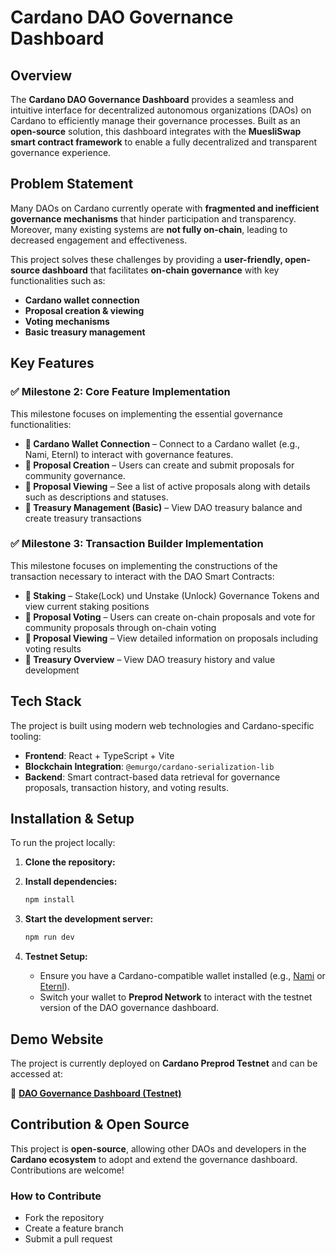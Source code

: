 # **Cardano DAO Governance Dashboard**  

## **Overview**  

The **Cardano DAO Governance Dashboard** provides a seamless and intuitive interface for decentralized autonomous organizations (DAOs) on Cardano to efficiently manage their governance processes. Built as an **open-source** solution, this dashboard integrates with the **MuesliSwap smart contract framework** to enable a fully decentralized and transparent governance experience.  

## **Problem Statement**  

Many DAOs on Cardano currently operate with **fragmented and inefficient governance mechanisms** that hinder participation and transparency. Moreover, many existing systems are **not fully on-chain**, leading to decreased engagement and effectiveness.  

This project solves these challenges by providing a **user-friendly, open-source dashboard** that facilitates **on-chain governance** with key functionalities such as:  
- **Cardano wallet connection**  
- **Proposal creation & viewing**  
- **Voting mechanisms**  
- **Basic treasury management**  

## **Key Features**  

### ✅ **Milestone 2: Core Feature Implementation**  
This milestone focuses on implementing the essential governance functionalities:  

- **🔗 Cardano Wallet Connection** – Connect to a Cardano wallet (e.g., Nami, Eternl) to interact with governance features.  
- **📜 Proposal Creation** – Users can create and submit proposals for community governance.  
- **👀 Proposal Viewing** – See a list of active proposals along with details such as descriptions and statuses.  
- **🏦 Treasury Management (Basic)** – View DAO treasury balance and create treasury transactions


### ✅ **Milestone 3: Transaction Builder Implementation**  
This milestone focuses on implementing the constructions of the transaction necessary to interact with the DAO Smart Contracts:

- **👀 Staking** – Stake(Lock) und Unstake (Unlock) Governance Tokens and view current staking positions
- **📜 Proposal Voting** – Users can create on-chain proposals and vote for community proposals through on-chain voting
- **👀 Proposal Viewing** – View detailed information on proposals including voting results
- **🏦 Treasury Overview** – View DAO treasury history and value development


## **Tech Stack**  

The project is built using modern web technologies and Cardano-specific tooling:  

- **Frontend**: React + TypeScript + Vite  
- **Blockchain Integration**: `@emurgo/cardano-serialization-lib`  
- **Backend**: Smart contract-based data retrieval for governance proposals, transaction history, and voting results.  

## **Installation & Setup**  

To run the project locally:  

1. **Clone the repository:**  

2. **Install dependencies:**  
   ```sh
   npm install
   ```

3. **Start the development server:**  
   ```sh
   npm run dev
   ```

4. **Testnet Setup:**  
   - Ensure you have a Cardano-compatible wallet installed (e.g., [Nami](https://namiwallet.io/) or [Eternl](https://eternl.io/)).  
   - Switch your wallet to **Preprod Network** to interact with the testnet version of the DAO governance dashboard.  

## **Demo Website**  

The project is currently deployed on **Cardano Preprod Testnet** and can be accessed at:  

🔗 **[DAO Governance Dashboard (Testnet)](http://preprod.dao.muesliswap.com)**  


## **Contribution & Open Source**  

This project is **open-source**, allowing other DAOs and developers in the **Cardano ecosystem** to adopt and extend the governance dashboard. Contributions are welcome!  

### **How to Contribute**  
- Fork the repository  
- Create a feature branch  
- Submit a pull request  
